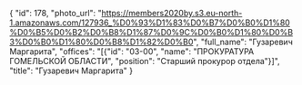 {
    "id": 178,
    "photo_url": "https://members2020by.s3.eu-north-1.amazonaws.com/127936_%D0%93%D1%83%D0%B7%D0%B0%D1%80%D0%B5%D0%B2%D0%B8%D1%87%D0%9C%D0%B0%D1%80%D0%B3%D0%B0%D1%80%D0%B8%D1%82%D0%B0",
    "full_name": "Гузаревич Маргарита",
    "offices": "[{\"id\": \"03-00\", \"name\": \"ПРОКУРАТУРА ГОМЕЛЬСКОЙ ОБЛАСТИ\", \"position\": \"Старший прокурор отдела\"}]",
    "title": "Гузаревич Маргарита"
}